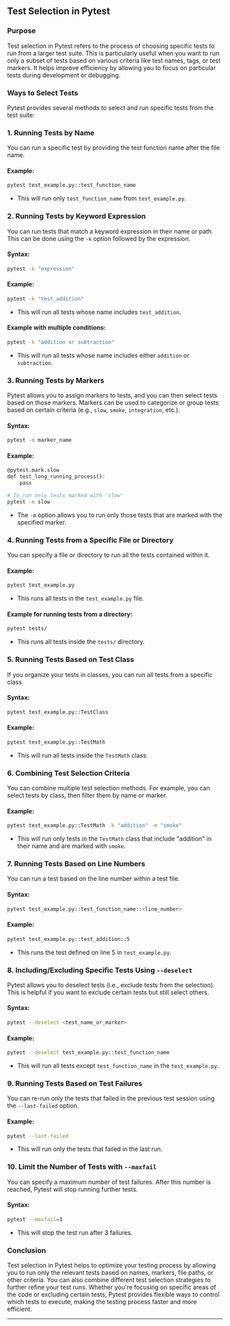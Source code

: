 ## Test Selection in Pytest

### Purpose

Test selection in Pytest refers to the process of choosing specific tests to run from a larger test suite. This is particularly useful when you want to run only a subset of tests based on various criteria like test names, tags, or test markers. It helps improve efficiency by allowing you to focus on particular tests during development or debugging.

### Ways to Select Tests

Pytest provides several methods to select and run specific tests from the test suite:

### 1. **Running Tests by Name**

You can run a specific test by providing the test function name after the file name.

#### Example:

```bash
pytest test_example.py::test_function_name
```

* This will run only `test_function_name` from `test_example.py`.

### 2. **Running Tests by Keyword Expression**

You can run tests that match a keyword expression in their name or path. This can be done using the `-k` option followed by the expression.

#### Syntax:

```bash
pytest -k "expression"
```

#### Example:

```bash
pytest -k "test_addition"
```

* This will run all tests whose name includes `test_addition`.

#### Example with multiple conditions:

```bash
pytest -k "addition or subtraction"
```

* This will run all tests whose name includes either `addition` or `subtraction`.

### 3. **Running Tests by Markers**

Pytest allows you to assign markers to tests, and you can then select tests based on those markers. Markers can be used to categorize or group tests based on certain criteria (e.g., `slow`, `smoke`, `integration`, etc.).

#### Syntax:

```bash
pytest -m marker_name
```

#### Example:

```bash
@pytest.mark.slow
def test_long_running_process():
    pass

# To run only tests marked with 'slow'
pytest -m slow
```

* The `-m` option allows you to run only those tests that are marked with the specified marker.

### 4. **Running Tests from a Specific File or Directory**

You can specify a file or directory to run all the tests contained within it.

#### Example:

```bash
pytest test_example.py
```

* This runs all tests in the `test_example.py` file.

#### Example for running tests from a directory:

```bash
pytest tests/
```

* This runs all tests inside the `tests/` directory.

### 5. **Running Tests Based on Test Class**

If you organize your tests in classes, you can run all tests from a specific class.

#### Syntax:

```bash
pytest test_example.py::TestClass
```

#### Example:

```bash
pytest test_example.py::TestMath
```

* This will run all tests inside the `TestMath` class.

### 6. **Combining Test Selection Criteria**

You can combine multiple test selection methods. For example, you can select tests by class, then filter them by name or marker.

#### Example:

```bash
pytest test_example.py::TestMath -k "addition" -m "smoke"
```

* This will run only tests in the `TestMath` class that include "addition" in their name and are marked with `smoke`.

### 7. **Running Tests Based on Line Numbers**

You can run a test based on the line number within a test file.

#### Syntax:

```bash
pytest test_example.py::test_function_name::<line_number>
```

#### Example:

```bash
pytest test_example.py::test_addition::5
```

* This runs the test defined on line 5 in `test_example.py`.

### 8. **Including/Excluding Specific Tests Using `--deselect`**

Pytest allows you to deselect tests (i.e., exclude tests from the selection). This is helpful if you want to exclude certain tests but still select others.

#### Syntax:

```bash
pytest --deselect <test_name_or_marker>
```

#### Example:

```bash
pytest --deselect test_example.py::test_function_name
```

* This will run all tests except `test_function_name` in the `test_example.py`.

### 9. **Running Tests Based on Test Failures**

You can re-run only the tests that failed in the previous test session using the `--last-failed` option.

#### Example:

```bash
pytest --last-failed
```

* This will run only the tests that failed in the last run.

### 10. **Limit the Number of Tests with `--maxfail`**

You can specify a maximum number of test failures. After this number is reached, Pytest will stop running further tests.

#### Syntax:

```bash
pytest --maxfail=3
```

* This will stop the test run after 3 failures.

### Conclusion

Test selection in Pytest helps to optimize your testing process by allowing you to run only the relevant tests based on names, markers, file paths, or other criteria. You can also combine different test selection strategies to further refine your test runs. Whether you're focusing on specific areas of the code or excluding certain tests, Pytest provides flexible ways to control which tests to execute, making the testing process faster and more efficient.

---